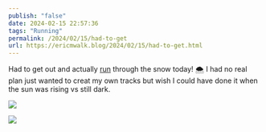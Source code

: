 ```yaml
---
publish: "false"
date: 2024-02-15 22:57:36
tags: "Running"
permalink: /2024/02/15/had-to-get
url: https://ericmwalk.blog/2024/02/15/had-to-get.html
---
```


Had to get out and actually [run](https://strava.com/activities/10766109959) through the snow today! 🌨️ I had no real plan just wanted to creat my own tracks but wish I could have done it when the sun was rising vs still dark.

![](https://ericmwalk.blog/uploads/2024/img-7891.jpeg)

![](https://ericmwalk.blog/uploads/2024/img-7894.jpeg)